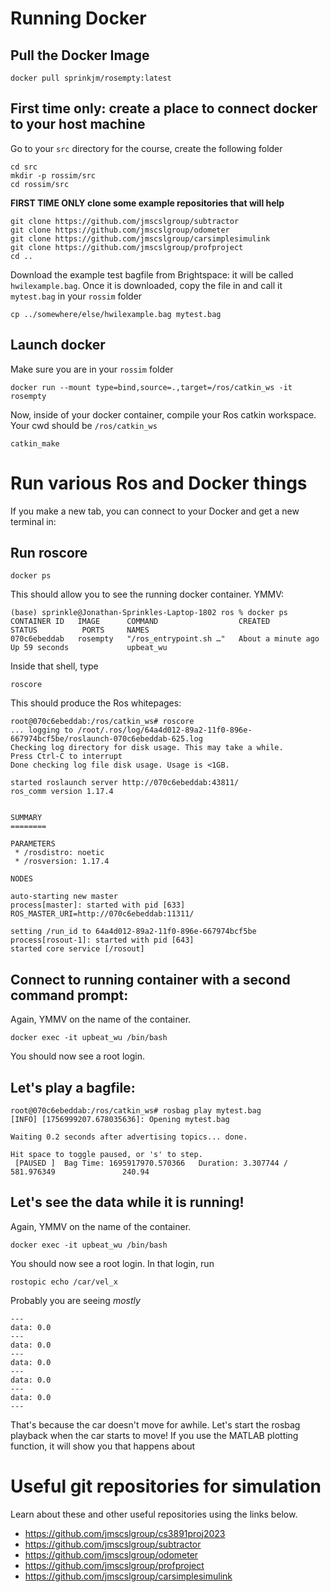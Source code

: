 # Running Docker

## Pull the Docker Image

```
docker pull sprinkjm/rosempty:latest
```

## First time only: create a place to connect docker to your host machine

Go to your `src` directory for the course, create the following folder

```
cd src
mkdir -p rossim/src
cd rossim/src
```

**FIRST TIME ONLY clone some example repositories that will help**

```
git clone https://github.com/jmscslgroup/subtractor
git clone https://github.com/jmscslgroup/odometer
git clone https://github.com/jmscslgroup/carsimplesimulink
git clone https://github.com/jmscslgroup/profproject
cd ..
```
Download the example test bagfile from Brightspace: it will be called `hwilexample.bag`. Once it is downloaded, copy the file in and call it `mytest.bag` in your `rossim` folder

```
cp ../somewhere/else/hwilexample.bag mytest.bag
```

## Launch docker
Make sure you are in your `rossim` folder

```
docker run --mount type=bind,source=.,target=/ros/catkin_ws -it rosempty
```

Now, inside of your docker container, compile your Ros catkin workspace. Your cwd should be `/ros/catkin_ws`

```
catkin_make
```

# Run various Ros and Docker things

If you make a new tab, you can connect to your Docker and get a new terminal in:

## Run roscore
```
docker ps
```
This should allow you to see the running docker container. YMMV:

```
(base) sprinkle@Jonathan-Sprinkles-Laptop-1802 ros % docker ps
CONTAINER ID   IMAGE      COMMAND                  CREATED              STATUS          PORTS     NAMES
070c6ebeddab   rosempty   "/ros_entrypoint.sh …"   About a minute ago   Up 59 seconds             upbeat_wu
```

Inside that shell, type

```
roscore
```

This should produce the Ros whitepages:

```
root@070c6ebeddab:/ros/catkin_ws# roscore
... logging to /root/.ros/log/64a4d012-89a2-11f0-896e-667974bcf5be/roslaunch-070c6ebeddab-625.log
Checking log directory for disk usage. This may take a while.
Press Ctrl-C to interrupt
Done checking log file disk usage. Usage is <1GB.

started roslaunch server http://070c6ebeddab:43811/
ros_comm version 1.17.4


SUMMARY
========

PARAMETERS
 * /rosdistro: noetic
 * /rosversion: 1.17.4

NODES

auto-starting new master
process[master]: started with pid [633]
ROS_MASTER_URI=http://070c6ebeddab:11311/

setting /run_id to 64a4d012-89a2-11f0-896e-667974bcf5be
process[rosout-1]: started with pid [643]
started core service [/rosout]

```

## Connect to running container with a second command prompt:

Again, YMMV on the name of the container.
```
docker exec -it upbeat_wu /bin/bash
```

You should now see a root login. 

## Let's play a bagfile:

```
root@070c6ebeddab:/ros/catkin_ws# rosbag play mytest.bag 
[INFO] [1756999207.678035636]: Opening mytest.bag

Waiting 0.2 seconds after advertising topics... done.

Hit space to toggle paused, or 's' to step.
 [PAUSED ]  Bag Time: 1695917970.570366   Duration: 3.307744 / 581.976349               240.94 

```

## Let's see the data while it is running!

 Again, YMMV on the name of the container.
 ```
 docker exec -it upbeat_wu /bin/bash
 ```

 You should now see a root login. In that login, run
 
 ```
 rostopic echo /car/vel_x
 ```
 
 Probably you are seeing *mostly* 
 ```
 ---
 data: 0.0
 ---
 data: 0.0
 ---
 data: 0.0
 ---
 data: 0.0
 ---
 data: 0.0
 ---
 
 ```
 
 That's because the car doesn't move for awhile. Let's start the rosbag playback when the car starts to move! If you use the MATLAB plotting function, it will show you that happens about 

# Useful git repositories for simulation

Learn about these and other useful repositories using the links below.

* https://github.com/jmscslgroup/cs3891proj2023
* https://github.com/jmscslgroup/subtractor
* https://github.com/jmscslgroup/odometer
* https://github.com/jmscslgroup/profproject
* https://github.com/jmscslgroup/carsimplesimulink

